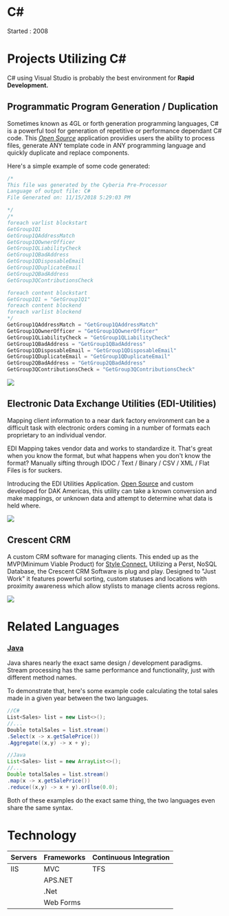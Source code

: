 # C#
Started : 2008

# Projects Utilizing C#
C# using Visual Studio is probably the best environment for **Rapid Development.**

## Programmatic Program Generation / Duplication
Sometimes known as 4GL or forth generation programming languages, C# is a powerful tool for generation of repetitive or performance dependant C# code.
This [*Open Source*](https://github.com/90301/TextReplace) application providies users the ability to process files,
 generate ANY template code in ANY programming language and quickly duplicate and replace components.
 
 Here's a simple example of some code generated:
```C#
/*
This file was generated by the Cyberia Pre-Processor
Language of output file: C#
File Generated on: 11/15/2018 5:29:03 PM

*/
/*
foreach varlist blockstart
GetGroup1Q1
GetGroup1QAddressMatch
GetGroup1QOwnerOfficer
GetGroup1QLiabilityCheck
GetGroup1QBadAddress
GetGroup1QDisposableEmail
GetGroup1QDuplicateEmail
GetGroup2QBadAddress
GetGroup3QContributionsCheck

foreach content blockstart
GetGroup1Q1 = "GetGroup1Q1"
foreach content blockend
foreach varlist blockend
*/
GetGroup1QAddressMatch = "GetGroup1QAddressMatch"
GetGroup1QOwnerOfficer = "GetGroup1QOwnerOfficer"
GetGroup1QLiabilityCheck = "GetGroup1QLiabilityCheck"
GetGroup1QBadAddress = "GetGroup1QBadAddress"
GetGroup1QDisposableEmail = "GetGroup1QDisposableEmail"
GetGroup1QDuplicateEmail = "GetGroup1QDuplicateEmail"
GetGroup2QBadAddress = "GetGroup2QBadAddress"
GetGroup3QContributionsCheck = "GetGroup3QContributionsCheck"
``` 
<img src="https://user-images.githubusercontent.com/6025683/48597100-fbaab600-e929-11e8-94ae-36148a5b90b3.png">

## Electronic Data Exchange Utilities (EDI-Utilities)
Mapping client information to a near dark factory environment can be a difficult task with electronic orders coming in a number of formats each proprietary to an individual vendor.

EDI Mapping takes vendor data and works to standardize it. That's great when you know the format, but what happens when you don't know the format? Manually sifting through IDOC / Text / Binary / CSV / XML / Flat Files is for suckers.

Introducing the EDI Utilities Application. [Open Source](https://github.com/90301/EDI-Utils) and custom developed for DAK Americas, this utility can take a known conversion and make mappings, or unknown data and attempt to determine what data is held where.

<img src="https://user-images.githubusercontent.com/6025683/48597051-c2724600-e929-11e8-9b20-f931c6a4815a.png">

## Crescent CRM
A custom CRM software for managing clients. This ended up as the MVP(Minimum Viable Product) for [Style Connect.](https://github.com/90301/MarkdownResume/blob/master/Technologies/Java.md#style-connect) Utilizing a Perst, NoSQL Database, the Crescent CRM Software is plug and play.
Designed to "Just Work" it features powerful sorting, custom statuses and locations with proximity awareness which allow stylists to manage clients across regions.

<Img src="https://user-images.githubusercontent.com/6025683/48597354-58f33700-e92b-11e8-89c3-23a1740a881c.png">

# Related Languages

### [Java](https://github.com/90301/MarkdownResume/blob/master/Technologies/Java.md)
Java shares nearly the exact same design / development paradigms. Stream processing has the same performance and functionality, just with different method names.

To demonstrate that, here's some example code calculating the total sales made in a given year between the two languages.
```C#
//C#
List<Sales> list = new List<>();
//...
Double totalSales = list.stream()
.Select(x -> x.getSalePrice())
.Aggregate((x,y) -> x + y);

```

```Java
//Java
List<Sales> list = new ArrayList<>();
//...
Double totalSales = list.stream()
.map(x -> x.getSalePrice())
.reduce((x,y) -> x + y).orElse(0.0);
```

Both of these examples do the exact same thing, the two languages even share the same syntax. 

# Technology
| Servers | Frameworks  | Continuous Integration | 
|---------|------------|-----|
| IIS | MVC | TFS |
| | APS.NET | |
| | .Net | |
| | Web Forms | |